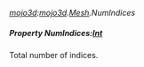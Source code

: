 _[mojo3d](../../modules/mojo3d/mojo3d-module.md):[mojo3d](../../modules/mojo3d/mojo3d-module.md).[Mesh](../../modules/mojo3d/mojo3d-mesh.md).NumIndices_
##### Property NumIndices:[Int](../../modules/wonkey/wonkey-types-int.md)
Total number of indices.
